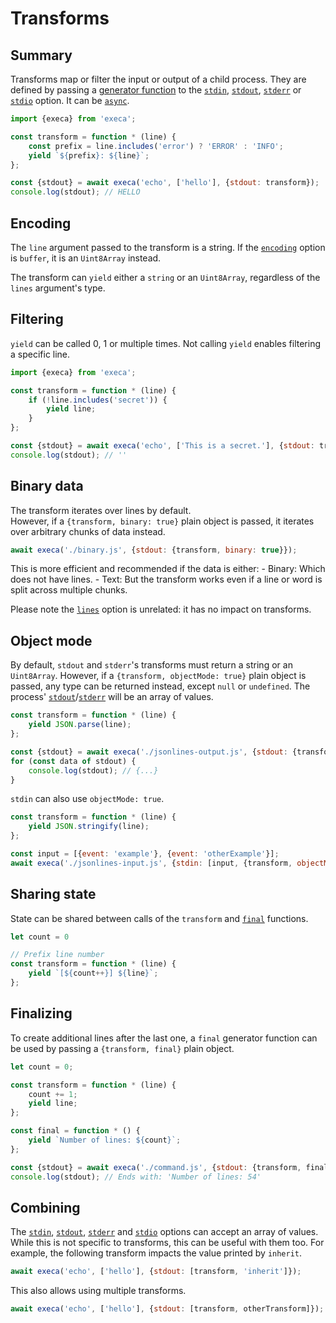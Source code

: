 # Transforms

## Summary

Transforms map or filter the input or output of a child process. They are defined by passing a [generator function](https://developer.mozilla.org/en-US/docs/Web/JavaScript/Reference/Statements/function*) to the [`stdin`](../readme.md#stdin), [`stdout`](../readme.md#stdout-1), [`stderr`](../readme.md#stderr-1) or [`stdio`](../readme.md#stdio-1) option. It can be [`async`](https://developer.mozilla.org/en-US/docs/Web/JavaScript/Reference/Statements/async_function*).

```js
import {execa} from 'execa';

const transform = function * (line) {
	const prefix = line.includes('error') ? 'ERROR' : 'INFO';
	yield `${prefix}: ${line}`;
};

const {stdout} = await execa('echo', ['hello'], {stdout: transform});
console.log(stdout); // HELLO
```

## Encoding

The `line` argument passed to the transform is a string. If the [`encoding`](../readme.md#encoding) option is `buffer`, it is an `Uint8Array` instead.

The transform can `yield` either a `string` or an `Uint8Array`, regardless of the `lines` argument's type.

## Filtering

`yield` can be called 0, 1 or multiple times. Not calling `yield` enables filtering a specific line.

```js
import {execa} from 'execa';

const transform = function * (line) {
	if (!line.includes('secret')) {
		yield line;
	}
};

const {stdout} = await execa('echo', ['This is a secret.'], {stdout: transform});
console.log(stdout); // ''
```

## Binary data

The transform iterates over lines by default.\
However, if a `{transform, binary: true}` plain object is passed, it iterates over arbitrary chunks of data instead.

```js
await execa('./binary.js', {stdout: {transform, binary: true}});
```

This is more efficient and recommended if the data is either:
	- Binary: Which does not have lines.
	- Text: But the transform works even if a line or word is split across multiple chunks.

Please note the [`lines`](../readme.md#lines) option is unrelated: it has no impact on transforms.

## Object mode

By default, `stdout` and `stderr`'s transforms must return a string or an `Uint8Array`. However, if a `{transform, objectMode: true}` plain object is passed, any type can be returned instead, except `null` or `undefined`. The process' [`stdout`](../readme.md#stdout)/[`stderr`](../readme.md#stderr) will be an array of values.

```js
const transform = function * (line) {
	yield JSON.parse(line);
};

const {stdout} = await execa('./jsonlines-output.js', {stdout: {transform, objectMode: true}});
for (const data of stdout) {
	console.log(stdout); // {...}
}
```

`stdin` can also use `objectMode: true`.

```js
const transform = function * (line) {
	yield JSON.stringify(line);
};

const input = [{event: 'example'}, {event: 'otherExample'}];
await execa('./jsonlines-input.js', {stdin: [input, {transform, objectMode: true}]});
```

## Sharing state

State can be shared between calls of the `transform` and [`final`](#finalizing) functions.

```js
let count = 0

// Prefix line number
const transform = function * (line) {
	yield `[${count++}] ${line}`;
};
```

## Finalizing

To create additional lines after the last one, a `final` generator function can be used by passing a `{transform, final}` plain object.

```js
let count = 0;

const transform = function * (line) {
	count += 1;
	yield line;
};

const final = function * () {
	yield `Number of lines: ${count}`;
};

const {stdout} = await execa('./command.js', {stdout: {transform, final}});
console.log(stdout); // Ends with: 'Number of lines: 54'
```

## Combining

The [`stdin`](../readme.md#stdin), [`stdout`](../readme.md#stdout-1), [`stderr`](../readme.md#stderr-1) and [`stdio`](../readme.md#stdio-1) options can accept an array of values. While this is not specific to transforms, this can be useful with them too. For example, the following transform impacts the value printed by `inherit`.

```js
await execa('echo', ['hello'], {stdout: [transform, 'inherit']});
```

This also allows using multiple transforms.

```js
await execa('echo', ['hello'], {stdout: [transform, otherTransform]});
```
